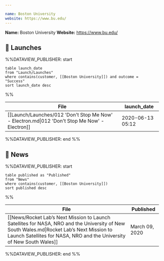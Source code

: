 ```yaml
---

name: Boston University
website: https://www.bu.edu/
---
```


**Name:** Boston University
**Website:** https://www.bu.edu/

## 🚀 Launches

%%DATAVIEW_PUBLISHER: start
```
table launch_date
from "Launch/Launches"
where contains(customer, [[Boston University]]) and outcome = "Success"
sort launch_date desc
```
%%

| File                                                                                          | launch_date      |
| --------------------------------------------------------------------------------------------- | ---------------- |
| [[Launch/Launches/012 'Don't Stop Me Now' - Electron.md\|012 'Don't Stop Me Now' - Electron]] | 2020-06-13 05:12 |

%%DATAVIEW_PUBLISHER: end %%


## 📰 News
%%DATAVIEW_PUBLISHER: start
```
table published as "Published"
from "News"
where contains(customer, [[Boston University]])
sort published desc
```
%%

| File                                                                                                                                                                                                               | Published      |
| ------------------------------------------------------------------------------------------------------------------------------------------------------------------------------------------------------------------ | -------------- |
| [[News/Rocket Lab’s Next Mission to Launch Satellites for NASA, NRO and the University of New South Wales.md\|Rocket Lab’s Next Mission to Launch Satellites for NASA, NRO and the University of New South Wales]] | March 09, 2020 |

%%DATAVIEW_PUBLISHER: end %%